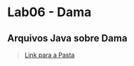 # Lab06 - Dama

## Arquivos Java sobre Dama

> [Link para a Pasta](https://github.com/lucaseduoli/mc322/tree/main/lab05/src/mc322/lab06)